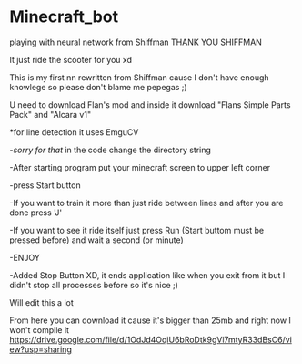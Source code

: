 # Minecraft_bot
playing with neural network from Shiffman                   THANK YOU SHIFFMAN

It just ride the scooter for you xd

This is my first nn rewritten from Shiffman cause I don't have enough knowlege so please don't blame me pepegas ;)

U need to download Flan's mod and inside it download "Flans Simple Parts Pack" and "Alcara v1"

*for line detection it uses EmguCV

-*sorry for that* in the code change the directory string

-After starting program put your minecraft screen to upper left corner

-press Start button

-If you want to train it more than just ride between lines and after you are done press 'J'

-If you want to see it ride itself just press Run (Start buttom must be pressed before) and wait a second (or minute)

-ENJOY 

-Added Stop Button XD, it ends application like when you exit from it but I didn't stop all processes before so it's nice ;)

Will edit this a lot

From here you can download it cause it's bigger than 25mb and right now I won't compile it
https://drive.google.com/file/d/1OdJd4OqiU6bRoDtk9gVl7mtyR33dBsC6/view?usp=sharing
